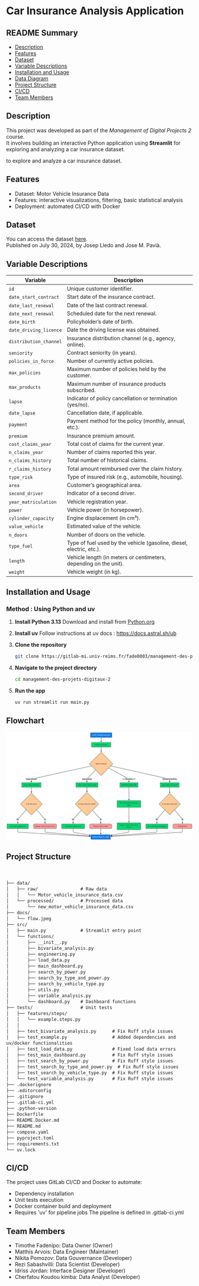     
# Car Insurance Analysis Application

## README Summary

- [Description](#description)
- [Features](#features)
- [Dataset](#dataset)
- [Variable Descriptions](#variable-descriptions)
- [Installation and Usage](#installation-and-usage)
- [Data Diagram](#data-diagram)
- [Project Structure](#project-structure)
- [CI/CD](#ci-cd)
- [Team Members](#team-members)


## Description
This project was developed as part of the *Management of Digital Projects 2* course.  
It involves building an interactive Python application using **Streamlit** for exploring and analyzing a car insurance dataset.

to explore and analyze a car insurance dataset.

## Features

- Dataset: Motor Vehicle Insurance Data
- Features: interactive visualizations, filtering, basic statistical analysis
- Deployment: automated CI/CD with Docker

## Dataset

You can access the dataset [here](https://data.mendeley.com/datasets/5cxyb5fp4f/2?utm_source=search).  
Published on July 30, 2024, by Josep Lledo and Jose M. Pavià.
## Variable Descriptions

| **Variable**            | **Description** |
|--------------------------|-----------------|
| `id`                    | Unique customer identifier. |
| `date_start_contract`   | Start date of the insurance contract. |
| `date_last_renewal`     | Date of the last contract renewal. |
| `date_next_renewal`     | Scheduled date for the next renewal. |
| `date_birth`            | Policyholder’s date of birth. |
| `date_driving_licence`  | Date the driving license was obtained. |
| `distribution_channel`  | Insurance distribution channel (e.g., agency, online). |
| `seniority`             | Contract seniority (in years). |
| `policies_in_force`     | Number of currently active policies. |
| `max_policies`          | Maximum number of policies held by the customer. |
| `max_products`          | Maximum number of insurance products subscribed. |
| `lapse`                 | Indicator of policy cancellation or termination (yes/no). |
| `date_lapse`            | Cancellation date, if applicable. |
| `payment`               | Payment method for the policy (monthly, annual, etc.). |
| `premium`               | Insurance premium amount. |
| `cost_claims_year`      | Total cost of claims for the current year. |
| `n_claims_year`         | Number of claims reported this year. |
| `n_claims_history`      | Total number of historical claims. |
| `r_claims_history`      | Total amount reimbursed over the claim history. |
| `type_risk`             | Type of insured risk (e.g., automobile, housing). |
| `area`                  | Customer’s geographical area. |
| `second_driver`         | Indicator of a second driver. |
| `year_matriculation`    | Vehicle registration year. |
| `power`                 | Vehicle power (in horsepower). |
| `cylinder_capacity`     | Engine displacement (in cm³). |
| `value_vehicle`         | Estimated value of the vehicle. |
| `n_doors`               | Number of doors on the vehicle. |
| `type_fuel`             | Type of fuel used by the vehicle (gasoline, diesel, electric, etc.). |
| `length`                | Vehicle length (in meters or centimeters, depending on the unit). |
| `weight`                | Vehicle weight (in kg). |


## Installation and Usage


### Method : Using Python and uv

1. **Install Python 3.13**
    Download and install from [Python.org](https://www.python.org/)

2. **Install uv**
    Follow instructions at uv docs : https://docs.astral.sh/ub

3. **Clone the repository**
    ```bash
    git clone https://gitlab-mi.univ-reims.fr/fade0003/management-des-projets-digitaux-2.git
    ```

4. **Navigate to the project directory**
    ```bash
    cd management-des-projets-digitaux-2    
    ```


5. **Run the app**

    ```bash
    uv run streamlit run main.py
    ```

## Flowchart

![Flow](docs/flow.jpeg)

## Project Structure

```text


├── data/
│   ├── raw/                # Raw data
│   │   └── Motor_vehicle_insurance_data.csv
│   └── processed/          # Processed data
│       └── new_motor_vehicle_insurance_data.csv
├── docs/
│   └── flow.jpeg 
├── src/
│   ├── main.py             # Streamlit entry point
│   └── functions/
│       ├── __init__.py
│       ├── bivariate_analysis.py
│       ├── engineering.py
│       ├── load_data.py
│       ├── main_dashboard.py
│       ├── search_by_power.py
│       ├── search_by_type_and_power.py
│       ├── search_by_vehicle_type.py
│       ├── utils.py
│       ├── variable_analysis.py
│       └── dashboard.py    # Dashboard functions
├── tests/                  # Unit tests
│   ├── features/steps/
│   │   └── example.steps.py
│   │       
│   ├── test_bivariate_analysis.py      # Fix Ruff style issues
│   ├── test_example.py                 # Added dependencies and uv/docker functionalities
│   ├── test_load_data.py               # Fixed load data errors
│   ├── test_main_dashboard.py          # Fix Ruff style issues
│   ├── test_search_by_power.py         # Fix Ruff style issues
│   ├── test_search_by_type_and_power.py  # Fix Ruff style issues
│   ├── test_search_by_vehicle_type.py  # Fix Ruff style issues
│   └── test_variable_analysis.py       # Fix Ruff style issues
├── .dockerignore
├── .editorconfig
├── .gitignore
├── .gitlab-ci.yml
├── .python-version
├── Dockerfile
├── README.Docker.md
├── README.md
├── compose.yaml
├── pyproject.toml
├── requirements.txt
└── uv.lock

```

## CI/CD
The project uses GitLab CI/CD and Docker to automate:
- Dependency installation
- Unit tests execution
- Docker container build and deployment
- Requires 'uv' for pipeline jobs
The pipeline is defined in .gitlab-ci.yml


## Team Members

- Timothe Fadenipo: Data Owner (Owner)
- Matthis Arvois: Data Engineer (Maintainer)
- Nikita Pomozov: Data Gouvernance (Developer)
- Rezi Sabashvilli: Data Scientist (Developer)
- Idriss Jordan: Interface Designer (Developer)
- Cherfatou Koudou kimba: Data Analyst (Developer)

